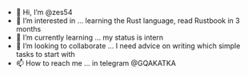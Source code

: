 - 👋 Hi, I’m @zes54
- 👀 I’m interested in ... learning the Rust language, read Rustbook in 3 months
- 🌱 I’m currently learning ... my status is intern
- 💞️ I’m looking to collaborate ... I need advice on writing which simple tasks to start with
- 📫 How to reach me ... in telegram @GQAKATKA
